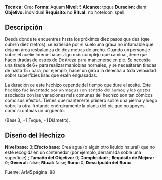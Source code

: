 
**Técnica:** Creo
**Forma:** Aquam
**Nivel:** 5
**Alcance:** toque 
**Duración:** diam  
**Objetivo:** individual
**Requisito:** no
**Ritual:** no
NoteIcon: spell




## Descripción 
<p>Desde donde te encuentres hasta los próximos diez pasos que des (que cubren diez metros), se extiende por el suelo una grasa no inflamable que deja un área resbaladiza de diez metros de ancho. Cuando un personaje sobre el aceite intente hacer algo más complejo que caminar, tiene que hacer tiradas de estrés de Destreza para mantenerse en pie. Se necesita una tirada de 6+ para realizar maniobras normales, y se necesitarán tiradas de hasta 15+ para, por ejemplo, hacer un giro a la derecha a toda velocidad sobre superficies lisas que estén engrasadas.</p><p>La duración de este hechizo depende del tiempo que dure el aceite. Este hechizo fue inventado por un magus con sentido del humor, y los gestos asociados con las variaciones más comunes del hechizo son tan cómicos como sus efectos. Tienes que mantenerte primero sobre una pierna y luego sobre la otra, frotando enérgicamente la planta del pie que no apoyes, como si untaras un ungüento.</p><p>(Base 3, +1 Toque, +1 Diámetro).</p><p></p>

## Diseño del Hechizo 

**Nivel base:** 3; **Efecto base:** Crea agua (o algún otro líquido natural) que no esté recogida en un contenedor (por ejemplo, derramada sobre una superficie).;  **Tamaño del **Objetivo:**** 0; **Complejidad:** ; **Requisito de Mejora:** 0; **General:** false; **Ritual:** false; **Bono:** 0; **Descripción del** **Bono:** 

Fuente: ArM5 página 188